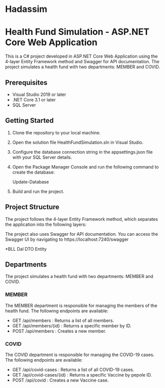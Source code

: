 # Hadassim
# Health Fund Simulation - ASP.NET Core Web Application

This is a C# project developed in ASP.NET Core Web Application using the 4-layer Entity Framework method and Swagger for API documentation. The project simulates a health fund with two departments: MEMBER and COVID. 

## Prerequisites

- Visual Studio 2019 or later
- .NET Core 3.1 or later
- SQL Server

## Getting Started

1. Clone the repository to your local machine.
2. Open the solution file HealthFundSimulation.sln
 in Visual Studio.
3. Configure the database connection string in the appsettings.json
 file with your SQL Server details.
4. Open the Package Manager Console and run the following command to create the database:

   

   Update-Database
   



5. Build and run the project.

## Project Structure

The project follows the 4-layer Entity Framework method, which separates the application into the following layers:


The project also uses Swagger for API documentation. You can access the Swagger UI by navigating to https://localhost:7240/swagger

*BLL
Dal
DTO
Entity


## Departments

The project simulates a health fund with two departments: MEMBER and COVID.

### MEMBER

The MEMBER department is responsible for managing the members of the health fund. The following endpoints are available:

- GET /api/members
: Returns a list of all members.
- GET /api/members/{id}
: Returns a specific member by ID.
- POST /api/members
: Creates a new member.


### COVID

The COVID department is responsible for managing the COVID-19 cases. The following endpoints are available:

- GET /api/covid-cases
: Returns a list of all COVID-19 cases.
- GET /api/covid-cases/{id}
: Returns a specific Vaccine by pepole ID.
- POST /api/covid
: Creates a new Vaccine case.

